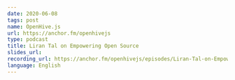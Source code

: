 ```yaml
---
date: 2020-06-08
tags: post
name: OpenHive.js
url: https://anchor.fm/openhivejs
type: podcast
title: Liran Tal on Empowering Open Source
slides_url:
recording_url: https://anchor.fm/openhivejs/episodes/Liran-Tal-on-Empowering-Open-Source-ef6lt7
language: English
---
```

